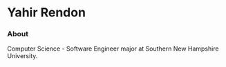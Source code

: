 # Yahir Rendon
### About

Computer Science - Software Engineer major at Southern New Hampshire University. 

